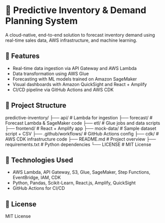 # 🧠 Predictive Inventory & Demand Planning System

A cloud-native, end-to-end solution to forecast inventory demand using real-time sales data, AWS infrastructure, and machine learning.

## 🚀 Features

- Real-time data ingestion via API Gateway and AWS Lambda
- Data transformation using AWS Glue
- Forecasting with ML models trained on Amazon SageMaker
- Visual dashboards with Amazon QuickSight and React + Amplify
- CI/CD pipeline via GitHub Actions and AWS CDK

## 📁 Project Structure

predictive-inventory/ ├── api/ # Lambda for ingestion ├── forecast/ # Forecast Lambda & SageMaker code ├── etl/ # Glue jobs and data scripts ├── frontend/ # React + Amplify app ├── mock-data/ # Sample dataset script + CSV ├── .github/workflows/ # GitHub Actions config ├── cdk/ # AWS CDK infrastructure code ├── README.md # Project overview ├── requirements.txt # Python dependencies └── LICENSE # MIT License


## 🧪 Technologies Used

- AWS Lambda, API Gateway, S3, Glue, SageMaker, Step Functions, EventBridge, IAM, CDK
- Python, Pandas, Scikit-Learn, React.js, Amplify, QuickSight
- GitHub Actions for CI/CD

## 📜 License

MIT License


